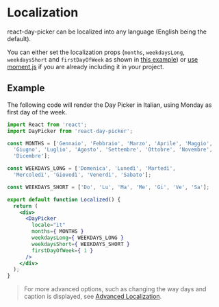 # Localization

react-day-picker can be localized into any language (English being the default). 

You can either set the localization props (`months`, `weekdaysLong`, `weekdaysShort` and `firstDayOfWeek` as shown in [this example](Localization.html)) or [use moment.js](LocalizationMoment.html) if you are already including it in your project.

## Example

The following code will render the Day Picker in Italian, using Monday as first day of the week.

```jsx
import React from 'react';
import DayPicker from 'react-day-picker';

const MONTHS = ['Gennaio', 'Febbraio', 'Marzo', 'Aprile', 'Maggio',
  'Giugno', 'Luglio', 'Agosto', 'Settembre', 'Ottobre', 'Novembre',
  'Dicembre'];

const WEEKDAYS_LONG = ['Domenica', 'Lunedì', 'Martedì',
  'Mercoledì', 'Giovedì', 'Venerdì', 'Sabato'];

const WEEKDAYS_SHORT = ['Do', 'Lu', 'Ma', 'Me', 'Gi', 'Ve', 'Sa'];

export default function Localized() {
  return (
    <div>
      <DayPicker
        locale="it"
        months={ MONTHS }
        weekdaysLong={ WEEKDAYS_LONG }
        weekdaysShort={ WEEKDAYS_SHORT }
        firstDayOfWeek={ 1 }
      />
    </div>
  );
}
```

> For more advanced options, such as changing the way days and caption is displayed, see [Advanced Localization](LocalizationAdvanced.md).

